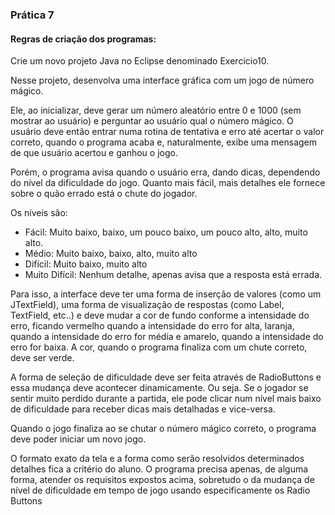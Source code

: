 ### Prática 7

#### Regras de criação dos programas:

Crie um novo projeto Java no Eclipse denominado Exercicio10.

Nesse projeto, desenvolva uma interface gráfica com um jogo de número mágico.

Ele, ao inicializar, deve gerar um número aleatório entre 0 e 1000 (sem mostrar ao usuário) e perguntar ao usuário qual o número mágico. O usuário deve então entrar numa rotina de tentativa e erro até acertar o valor correto, quando o programa acaba e, naturalmente, exibe uma mensagem de que usuário acertou e ganhou o jogo.

Porém, o programa avisa quando o usuário erra, dando dicas, dependendo do nível da dificuldade do jogo. Quanto mais fácil, mais detalhes ele fornece sobre o quão errado está o chute do jogador.

Os níveis são:

- Fácil: Muito baixo, baixo, um pouco baixo, um pouco alto, alto, muito alto.
- Médio: Muito baixo, baixo, alto, muito alto
- Difícil: Muito baixo, muito alto
- Muito Difícil: Nenhum detalhe, apenas avisa que a resposta está errada.

Para isso, a interface deve ter uma forma de inserção de valores (como um JTextField), uma forma de visualização de respostas (como Label, TextField, etc..) e deve mudar a cor de fundo conforme a intensidade do erro, ficando vermelho quando a intensidade do erro for alta, laranja, quando a intensidade do erro for média e amarelo, quando a intensidade do erro for baixa. A cor, quando o programa finaliza com um chute correto, deve ser verde.

A forma de seleção de dificuldade deve ser feita através de RadioButtons e essa mudança deve acontecer dinamicamente. Ou seja. Se o jogador se sentir muito perdido durante a partida, ele pode clicar num nível mais baixo de dificuldade para receber dicas mais detalhadas e vice-versa.

Quando o jogo finaliza ao se chutar o número mágico correto, o programa deve poder iniciar um novo jogo.

O formato exato da tela e a forma como serão resolvidos determinados detalhes fica a critério do aluno. O programa precisa apenas, de alguma forma, atender os requisitos expostos acima, sobretudo o da mudança de nível de dificuldade em tempo de jogo usando especificamente os Radio Buttons
